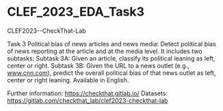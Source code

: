 # CLEF_2023_EDA_Task3

CLEF2023--CheckThat-Lab

Task 3 Political bias of news articles and news media: Detect political bias of news reporting at the article and at the media level. It includes two subtasks:
Subtask 3A: Given an article, classify its political leaning as left, center or right.
Subtask 3B: Given the URL to a news outlet (e.g., www.cnn.com), predict the overall political bias of that news outlet as left, center or right leaning.
Available in English.


Further information: https://checkthat.gitlab.io/
Datasets: https://gitlab.com/checkthat_lab/clef2023-checkthat-lab
